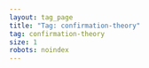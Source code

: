 ```yaml
---
layout: tag_page
title: "Tag: confirmation-theory"
tag: confirmation-theory
size: 1
robots: noindex
---
```

